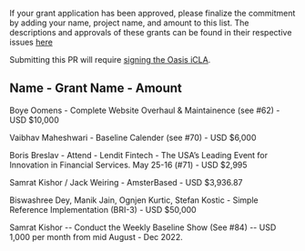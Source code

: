 If your grant application has been approved, please finalize the commitment by adding your name, project name, and amount to this list. The descriptions and approvals of these grants can be found in their respective issues [here](https://github.com/eea-oasis/baseline-grants/issues)
 
Submitting this PR will require [signing the Oasis iCLA](https://gist.github.com/OASIS-OP-Admin/8968911e16d9c245538d552e70af7378).

## Name - Grant Name - Amount

Boye Oomens - Complete Website Overhaul & Maintainence (see #62) - USD $10,000

Vaibhav Maheshwari - Baseline Calender (see #70) - USD $6,000

Boris Breslav - Attend - Lendit Fintech - The USA’s Leading Event for Innovation in Financial Services. May 25-16 (#71) - USD $2,995

Samrat Kishor / Jack Weiring - AmsterBased - USD $3,936.87

Biswashree Dey, Manik Jain, Ognjen Kurtic, Stefan Kostic - Simple Reference Implementation (BRI-3) - USD $50,000

Samrat Kishor -- Conduct the Weekly Baseline Show (See #84) -- USD 1,000 per month from mid August - Dec 2022.
